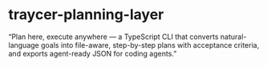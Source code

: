 # traycer-planning-layer
“Plan here, execute anywhere — a TypeScript CLI that converts natural-language goals into file-aware, step-by-step plans with acceptance criteria, and exports agent-ready JSON for coding agents.”
